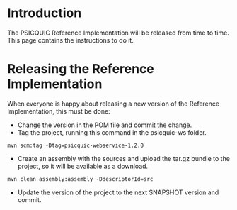 # Introduction #

The PSICQUIC Reference Implementation will be released from time to time. This page contains the instructions to do it.


# Releasing the Reference Implementation #

When everyone is happy about releasing a new version of the Reference Implementation, this must be done:

  * Change the version in the POM file and commit the change.
  * Tag the project, running this command in the psicquic-ws folder.

```
mvn scm:tag -Dtag=psicquic-webservice-1.2.0
```

  * Create an assembly with the sources and upload the tar.gz bundle to the project, so it will be available as a download.

```
mvn clean assembly:assembly -DdescriptorId=src
```

  * Update the version of the project to the next SNAPSHOT version and commit.